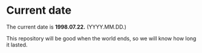 # Current date

The current date is **1998.07.22.** (YYYY.MM.DD.)

This repository will be good when the world ends, so we will know how long it lasted.